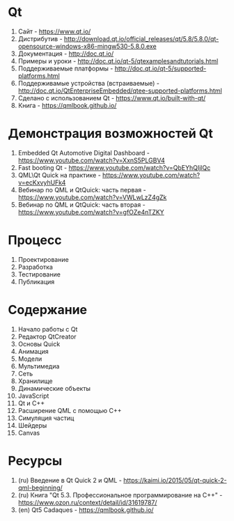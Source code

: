 # Qt
1. Сайт - https://www.qt.io/
1. Дистрибутив - http://download.qt.io/official_releases/qt/5.8/5.8.0/qt-opensource-windows-x86-mingw530-5.8.0.exe
1. Документация - http://doc.qt.io/
1. Примеры и уроки - http://doc.qt.io/qt-5/qtexamplesandtutorials.html
1. Поддерживаемые платформы - http://doc.qt.io/qt-5/supported-platforms.html
1. Поддерживамые устройства (встраиваемые) - http://doc.qt.io/QtEnterpriseEmbedded/qtee-supported-platforms.html
1. Сделано с использованием Qt - https://www.qt.io/built-with-qt/
1. Книга - https://qmlbook.github.io/

# Демонстрация возможностей Qt
1. Embedded Qt Automotive Digital Dashboard - https://www.youtube.com/watch?v=XxnS5PLGBV4
1. Fast booting Qt - https://www.youtube.com/watch?v=QbEYhQIjlQc
1. QML\Qt Quick на практике - https://www.youtube.com/watch?v=ecKxvyhUFk4
1. Вебинар по QML и QtQuick: часть первая - https://www.youtube.com/watch?v=VWLwLzZ4gZk
1. Вебинар по QML и QtQuick: часть вторая - https://www.youtube.com/watch?v=gfOZe4nTZKY

# Процесс
1. Проектирование
1. Разработка
1. Тестирование
1. Публикация

# Содержание
1. Начало работы с Qt
1. Редактор QtCreator
1. Основы Quick
1. Анимация
1. Модели
1. Мультимедиа
1. Сеть
1. Хранилище
1. Динамические объекты
1. JavaScript
1. Qt и C++ 
1. Расширение QML с помощью C++
1. Симуляция частиц
1. Шейдеры
1. Canvas

# Ресурсы
1. (ru) Введение в Qt Quick 2 и QML - https://kaimi.io/2015/05/qt-quick-2-qml-beginning/
1. (ru) Книга "Qt 5.3. Профессиональное программирование на C++" - https://www.ozon.ru/context/detail/id/31619787/
1. (en) Qt5 Cadaques - https://qmlbook.github.io/
